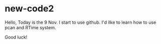 # new-code2
Hello,
  Today is the 9 Nov. I start to use github. I'd ilke to learn how to use pcan and RTime system.
  
  Good luck!
  
